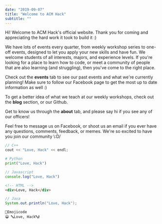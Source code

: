 ```yaml
---
date: "2019-09-07"
title: "Welcome to ACM Hack"
subtitle: ""
---
```


Hi! Welcome to ACM Hack's official website. Thank you for coming and appreciating the hard work it took to build it :)

We have lots of events every quarter, from weekly workshop series to one-off events, designed to let you apply your new skills and have fun. We welcome students of all interests, majors, and experience levels. If you're looking for a place to learn how to code, or meet a community of people that are also learning (and struggling), then you've come to the right place. 

Check out the **events** tab to see our past events and what we're currently planning! Make sure to follow our Facebook page to get the most up to date information as well :)

To get a better idea of what we teach at our weekly workshops, check out the **blog** section, or our Github. 

Get to know us through the **about** tab, and please say hi if you see any of our officers! 

Feel free to message us on Facebook, or shoot us an email if you ever have any questions, comments, feedback, or memes. We're so excited to have you join our community \\:D/

```C
// C++
cout << "Love, Hack" << endl;
```
```Python
# Python
print("Love, Hack")
```
```Javascript
// Javascript
console.log("Love, Hack")
```
```HTML
<!-- HTML -->
<div>Love, Hack</div>
```
```Java
// Java
System.out.println("Love, Hack");
```
```Emojicode
💭Emojicode
😀 🔤Love, Hack🔤❗️
```
